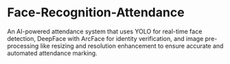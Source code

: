 # Face-Recognition-Attendance
An AI-powered attendance system that uses YOLO for real-time face detection, DeepFace with ArcFace for identity verification, and image pre-processing like resizing and resolution enhancement to ensure accurate and automated attendance marking.
